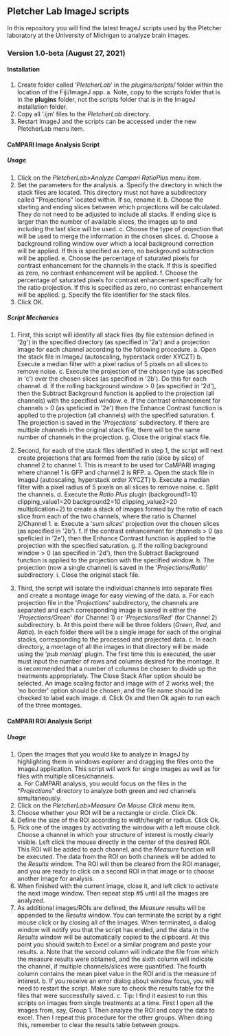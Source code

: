 ## Pletcher Lab ImageJ scripts 
In this repository you will find the latest ImageJ scripts used by the Pletcher laboratory at the University of Michigan to analyze brain images.

### Version 1.0-beta (August 27, 2021)

#### **Installation**

1. Create folder called ‘*PletcherLab*’ in the *plugins/scripts/* folder within the location of the Fiji/ImageJ app.
    a. Note, copy to the scripts folder that is in the **plugins** folder, not the scripts folder that is in the ImageJ installation folder.
2.	Copy all ‘.ijm’ files to the *PletcherLab* directory.
3.  Restart ImageJ and the scripts can be accessed under the new PletcherLab menu item.



#### **CaMPARI Image Analysis Script**
##### Usage
1.  Click on the *PletcherLab>Analyze Campari RatioPlus* menu item.
2. Set the parameters for the analysis. 
    a. Specify the directory in which the stack files are located. This directory must not have a subdirectory called "Projections" located within.  If so, rename it.
    b. Choose the starting and ending slices between which projections will be calculated. They do not need to be adjusted to include all stacks.  If ending slice is larger than the number of available slices, the images up to and including the last slice will be used.
    c. Choose the type of projection that will be used to merge the information in the chosen slices.
    d. Choose a background rolling window over which a local background correction will be applied.  If this is specified as zero, no background subtraction will be applied.
    e. Choose the percentage of saturated pixels for contrast enhancement for the channels in the stack.  If this is specified as zero, no contrast enhancement will be applied.
    f. Choose the percentage of saturated pixels for contrast enhancement specifically for the ratio projection.  If this is specified as zero, no contrast enhancement will be applied.
    g. Specify the file identifier for the stack files.
3. Click OK.
    

##### Script Mechanics
1. First, this script will identify all stack files (by file extension defined in '2g') in the specified directory (as specified in '2a') and a projection image for each channel according to the following procedure.
    a. Open the stack file in ImageJ (autoscaling, hyperstack order XYCZT)
    b. Execute a median filter with a pixel radius of 5 pixels on all slices to remove noise.
    c. Execute the projection of the chosen type (as specified in 'c') over the chosen slices (as specified in '2b').  Do this for each channel.
    d. If the rolling background window > 0 (as specified in '2d'), then the Subtract Background function is applied to the projection (all channels) with the specified window.
    e. If the contrast enhancement for channels > 0 (as speficied in '2e') then the Enhance Contrast function is applied to the projection (all channels) with the specified saturation.
    f. The projection is saved in the '*Projections*' subdirectory. If there are multiple channels in the original stack file, there will be the same number of channels in the projection.
    g. Close the original stack file.
    
2. Second, for each of the stack files identified in step 1, the script will next create projections that are formed from the ratio (slice by slice) of channel 2 to channel 1.  This is meant to be used for CaMPARI imaging where channel 1 is GFP and channel 2 is RFP.
    a. Open the stack file in ImageJ (autoscaling, hyperstack order XYCZT)
    b. Execute a median filter with a pixel radius of 5 pixels on all slices to remove noise.
    c. Split the channels.
    d. Execute the *Ratio Plus* plugin (background1=10 clipping_value1=20 background2=10 clipping_value2=20 multiplication=2) to create a stack of images formed by the ratio of each slice from each of the two channels, where the ratio is Channel 2/Channel 1.
    e. Execute a '*sum slices*' projection over the chosen slices (as specified in '2b').
    f. If the contrast enhancement for channels > 0 (as speficied in '2e'), then the Enhance Contrast function is applied to the projection with the specified saturation.
    g.  If the rolling background window > 0 (as specified in '2d'), then the Subtract Background function is applied to the projection with the specified window.
    h.  The projection (now a single channel) is saved in the '*Projections/Ratio*' subdirectory. 
    i.  Close the original stack file.
    
3. Third, the script will isolate the individual channels into separate files and create a montage image for easy viewing of the data.
    a. For each projection file in the '*Projections*' subdirectory, the channels are separated and each corresponding image is saved in either the '*Projections/Green*' (for Channel 1) or '*Projections/Red*' (for Channel 2) subdirectory.
    b. At this point there will be three folders (*Green*, *Red*, and *Ratio*).  In each folder there will be a single image for each of the original stacks, corresponding to the processed and projected data.
    c. In each directory, a montage of all the images in that directory will be made using the '*pub montag*' plugin.  The first time this is executed, the user must input the number of rows and columns desired for the montage.  It is recommended that a number of columns be chosen to divide up the treatments appropriately. The Close Stack After option should be selected.  An image scaling factor and image with of 2 works well; the 'no border' option should be chosen; and the file name should be checked to label each image.
    d. Click Ok and then Ok again to run each of the three montages.

    
#### **CaMPARI ROI Analysis Script**
##### Usage
1.  Open the images that you would like to analyze in ImageJ by highlighting them in windows explorer and dragging the files onto the ImageJ application.  This script will work for single images as well as for files with multiple slices/channels.  
      a. For CaMPARI analysis, you would focus on the files in the "*Projections*" directory to analyze both green and red channels simultaneously.
2.  Click on the *PletcherLab>Measure On Mouse Click* menu item.
3.  Choose whether your ROI will be a rectangle or circle. Click Ok.
4.  Define the size of the ROI according to width/height or radius. Click Ok.
5.  Pick one of the images by activating the window with a left mouse click. Choose a channel in which your structure of interest is mostly clearly visible.  Left click the mouse directly in the center of the desired ROI.  This ROI will be added to each channel, and the *Measure* function will be executed.  The data from the ROI on both channels will be added to the *Results* window. The ROI will then be cleared from the ROI manager, and you are ready to click on a second ROI in that image or to choose another image for analysis.
6.  When finished with the current image, close it, and left click to activate the next image window. Then repeat step #5 until all the images are analyzed.
6.  As additional images/ROIs are defined, the *Measure* results will be appended to the *Results* window.  You can terminate the script by a right mouse click or by closing all of the images.  When terminated, a dialog window will notify you that the script has ended, and the data in the *Results* window will be automatically copied to the clipboard.  At this point you should switch to Excel or a similar program and paste your results.
      a. Note that the second column will indicate the file from which the measure results were obtained, and the sixth column will indicate the channel, if multiple channels/slices were quantified. The fourth column contains the mean pixel value in the ROI and is the measure of interest.
      b. If you receive an error dialog about window focus, you will need to restart the script.  Make sure to check the results table for the files that were successfully saved.
      c. Tip: I find it easiest to run this scripts on images from single treatments at a time.  First I open all the images from, say, Group 1.  Then analyze the ROI and copy the data to excel.  Then I repeat this procedure for the other groups. When doing this, remember to clear the results table between groups.
    


